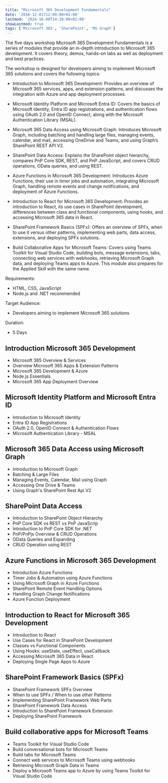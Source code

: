 ```yaml
---
title: "Microsoft 365 Development Fundamentals"
date: '2016-12-01T12:00:00+02:00'
lastmod: '2024-10-08T14:30:00+02:00'
showLastmod: true
tags: ['Microsoft 365', 'SharePoint', 'MS Graph']
---
```


The five days workshop Microsoft 365 Development Fundamentals is a series of modules that provide an in-depth introduction to Microsoft 365 development. It covers theory, demos, hands-on labs as well as deployment and best practices.

The workshop is designed for developers aiming to implement Microsoft 365 solutions and covers the following topics:

- Introduction to Microsoft 365 Development: Provides an overview of Microsoft 365 services, apps, and extension patterns, and discusses the integration with Azure and app deployment processes.

- Microsoft Identity Platform and Microsoft Entra ID: Covers the basics of Microsoft Identity, Entra ID app registrations, and authentication flows using OAuth 2.0 and OpenID Connect, along with the Microsoft Authentication Library (MSAL).

- Microsoft 365 Data Access using Microsoft Graph: Introduces Microsoft Graph, including batching and handling large files, managing events, calendar, and mail, accessing OneDrive and Teams, and using Graph’s SharePoint REST API V2.

- SharePoint Data Access: Explains the SharePoint object hierarchy, compares PnP Core SDK, REST, and PnP JavaScript, and covers CRUD operations, OData queries, and using REST.

- Azure Functions in Microsoft 365 Development: Introduces Azure Functions, their use in timer jobs and automation, integrating Microsoft Graph, handling remote events and change notifications, and deployment of Azure Functions.

- Introduction to React for Microsoft 365 Development: Provides an introduction to React, its use cases in SharePoint development, differences between class and functional components, using hooks, and accessing Microsoft 365 data in React.

- SharePoint Framework Basics (SPFx): Offers an overview of SPFx, when to use it versus other patterns, implementing web parts, data access, extensions, and deploying SPFx solutions.

- Build Collaborative Apps for Microsoft Teams: Covers using Teams Toolkit for Visual Studio Code, building bots, message extensions, tabs, connecting web services with webhooks, retrieving Microsoft Graph data, and deploying Teams apps to Azure. This module also prepares for the Applied Skill with the same name.

Requirements:

- HTML, CSS, JavaScript
- Node.js and .NET recommended

Target Audience:

- Developers aiming to implement Microsoft 365 solutions

Duration:

- 5 Days

## Introduction Microsoft 365 Development

- Microsoft 365 Overview & Services
- Overview Microsoft 365 Apps & Extension Patterns
- Microsoft 365 Development & Azure
- Node.js Essentials
- Microsoft 365 App Deployment Overview

## Microsoft Identity Platform and Microsoft Entra ID

- Introduction to Microsoft Identity
- Entra ID App Registrations
- OAuth 2.0, OpenID Connect & Authentication Flows
- Microsoft Authentication Library - MSAL

## Microsoft 365 Data Access using Microsoft Graph

- Introduction to Microsoft Graph
- Batching & Large Files
- Managing Events, Calendar, Mail using Graph
- Accessing One Drive & Teams
- Using Graph's SharePoint Rest Api V2

## SharePoint Data Access

- Introduction to SharePoint Object Hierarchy
- PnP Core SDK vs REST vs PnP JavaScrip
- Introduction to PnP Core SDK for .NET
- PnP/PnPjs Overview & CRUD Operations
- OData Queries and Expanding
- CRUD Operation using REST

## Azure Functions in Microsoft 365 Development

- Introduction Azure Functions
- Timer Jobs & Automation using Azure Functions
- Using Microsoft Graph in Azure Functions
- SharePoint Remote Event Handling Options
- Handling Graph Change Notifications
- Azure Function Deployment

## Introduction to React for Microsoft 365 Development

- Introduction to React
- Use Cases for React in SharePoint Development
- Classes vs Functional Components
- Using Hooks: useState, useEffect, useCallback
- Accessing Microsoft 365 Data in React
- Deploying Single Page Apps to Azure

## SharePoint Framework Basics (SPFx)

- SharePoint Framework SPFx Overview
- When to use SPFx / When to use other Patterns
- Implementing SharePoint Framework Web Parts
- SharePoint Framework Data Access
- Introduction to SharePoint Framework Extension
- Deploying SharePoint Framework

## Build collaborative apps for Microsoft Teams

- Teams Toolkit for Visual Studio Code
- Build conversational bots for Microsoft Teams
- Build tabs for Microsoft Teams
- Connect web services to Microsoft Teams using webhooks
- Retrieving Microsoft Graph Data in Teams
- Deploy a Microsoft Teams app to Azure by using Teams Toolkit for Visual Studio Code
